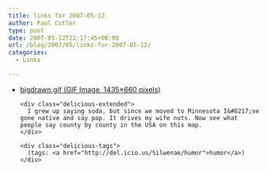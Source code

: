 ```yaml
---
title: links for 2007-05-12
author: Paul Cutler
type: post
date: 2007-05-12T22:17:45+00:00
url: /blog/2007/05/links-for-2007-05-12/
categories:
  - Links

---
```

<ul class="delicious">
  <li>
    <div class="delicious-link">
      <a href="http://popvssoda.com:2998/images/bigdrawn.gif">bigdrawn.gif (GIF Image, 1435&#215;660 pixels)</a>
    </div>
    
    <div class="delicious-extended">
      I grew up saying soda, but since we moved to Minnesota I&#8217;ve gone native and say pop. It drives my wife nuts. Now see what people say county by county in the USA on this map.
    </div>
    
    <div class="delicious-tags">
      (tags: <a href="http://del.icio.us/Silwenae/humor">humor</a>)
    </div>
  </li>
</ul>